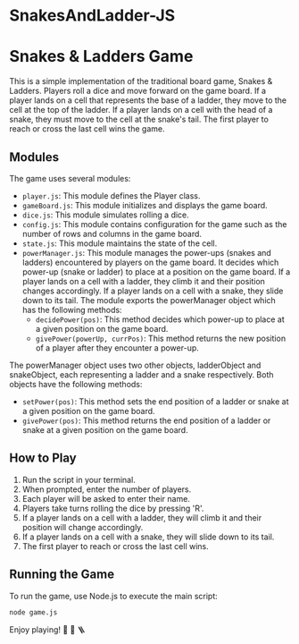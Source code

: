 # SnakesAndLadder-JS


# Snakes & Ladders Game

This is a simple implementation of the traditional board game, Snakes & Ladders. Players roll a dice and move forward on the game board. If a player lands on a cell that represents the base of a ladder, they move to the cell at the top of the ladder. If a player lands on a cell with the head of a snake, they must move to the cell at the snake's tail. The first player to reach or cross the last cell wins the game.

## Modules

The game uses several modules:

- `player.js`: This module defines the Player class.
- `gameBoard.js`: This module initializes and displays the game board.
- `dice.js`: This module simulates rolling a dice.
- `config.js`: This module contains configuration for the game such as the number of rows and columns in the game board.
- `state.js`: This module maintains the state of the cell.
- `powerManager.js`: This module manages the power-ups (snakes and ladders) encountered by players on the game board. It decides which power-up (snake or ladder) to place at a position on the game board. If a player lands on a cell with a ladder, they climb it and their position changes accordingly. If a player lands on a cell with a snake, they slide down to its tail. The module exports the powerManager object which has the following methods:
    - `decidePower(pos)`: This method decides which power-up to place at a given position on the game board.
    - `givePower(powerUp, currPos)`: This method returns the new position of a player after they encounter a power-up.

The powerManager object uses two other objects, ladderObject and snakeObject, each representing a ladder and a snake respectively. Both objects have the following methods:

   - `setPower(pos)`: This method sets the end position of a ladder or snake at a given position on the game board.
   - `givePower(pos)`: This method returns the end position of a ladder or snake at a given position on the game board.



## How to Play

1. Run the script in your terminal.
2. When prompted, enter the number of players.
3. Each player will be asked to enter their name.
4. Players take turns rolling the dice by pressing 'R'.
5. If a player lands on a cell with a ladder, they will climb it and their position will change accordingly.
6. If a player lands on a cell with a snake, they will slide down to its tail.
7. The first player to reach or cross the last cell wins.

## Running the Game

To run the game, use Node.js to execute the main script:

```bash
node game.js
```

Enjoy playing! 🎲 🐍 🪜